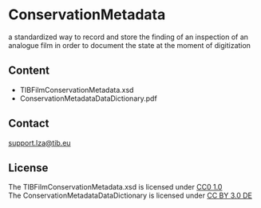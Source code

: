 # ConservationMetadata

a standardized way to record and store the finding of an inspection of an analogue film in order to document the state  at the moment of digitization

## Content
- TIBFilmConservationMetadata.xsd
- ConservationMetadataDataDictionary.pdf


## Contact

support.lza@tib.eu


## License

The TIBFilmConservationMetadata.xsd is licensed under [CC0 1.0](https://creativecommons.org/publicdomain/zero/1.0/deed.de)  
The ConservationMetadataDataDictionary is licensed under [CC BY 3.0 DE](https://creativecommons.org/licenses/by/3.0/de/)
